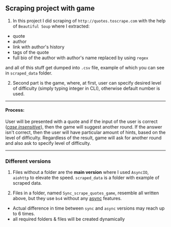 <h2>Scraping project with game</h2>

1. In this project I did scraping of `http://quotes.toscrape.com` with the help of `Beautiful Soup` where I extracted:
- quote
- author
- link with author's history
- tags of the quote
- full bio of the author with author's name replaced by using `regex`

and all of this stuff get dumped into `.csv` file, example of which you can see in
`scraped_data` folder.

2. Second part is the game, where, at first, user can specify desired level of difficulty
(simply typing integer in CLI), otherwise default number is used.

<hr>
<h4>Process:</h4>
  User will be presented with a quote and if the input of the user is correct (<ins><i>case insensitive</i></ins>),
  then the game will suggest another round. If the answer isn't correct, then the user will have
  particular amount of hints, based on the level of difficulty. Regardless of the result, game will
  ask for another round and also ask to specify level of difficulty.
<hr>

<h3>Different versions</h3>

1. Files without a folder are the **main version** where I used `AsyncIO`, `aiohttp` to elevate the speed. `scraped_data`
  is a folder with example of scraped data.
  
2. Files in a folder, named `Sync_scrape_quotes_game`, resemble all written above, but they use
   `bs4` without any <ins>async</ins> features.

- Actual difference in time between `sync` and `async` versions may reach up to 6 times.
- all required folders & files will be created dynamically
